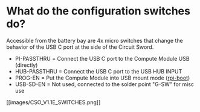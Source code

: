 # What do the configuration switches do?
Accessible from the battery bay are 4x micro switches that change the behavior of the USB C port at the side of the Circuit Sword.

* PI-PASSTHRU = Connect the USB C port to the Compute Module USB (directly)
* HUB-PASSTHRU = Connect the USB C port to the USB HUB INPUT
* PROG-EN = Put the Compute Module into USB mount mode ([rpi-boot](https://www.raspberrypi.org/documentation/hardware/computemodule/cm-emmc-flashing.md))
* USB-SD-EN = Not used, connected to the solder point "G-SW" for misc use

[[images/CSO_V1.1E_SWITCHES.png]]